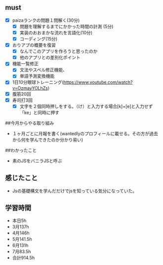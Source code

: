 

## must
- [x] paizaランクの問題１問解く(30分)
  - [x] 問題を理解するまでにかかった時間の計測 (5分)
  - [x] 実装のおおまかな流れを言語化(10分)
  - [x] コーディング(15分)
- [x] おりアプの概要を復習
  - [x] なんでこのアプリを作ろうと思ったのか
  - [x] 他のアプリとの差別化ポイント
- [x] 機能一覧修正
  - [x] 文法やスペル修正機能、
  - [x] 単語予測変換機能
- [x] 1日10分眼球トレーニング(https://www.youtube.com/watch?v=OzmayYOLhZs)
- [x] 腹筋20回
- [x] 寿司打3回
  - [x] 文字を２個同時押しをする。（け）と入力する場合[k]+[e]と入力せず「ke」と同時に押す

##今月からやる取り組み
- １ヶ月ごとに月報を書く(wantedlyのプロフィールに載せる。その方が過去から何を学んできたのか分かり易い)


##わかったこと
- 素のJSをバニラJSと呼ぶ


## 感じたこと
- Jsの基礎構文を学んだだけでjsを知っている気分になっていた。

## 学習時間
  - 本日5h
  - 3月137h
  - 4月146h
  - 5月141.5h
  - 6月131h
  - 7月83.5h
  - 合計914.5h
    

